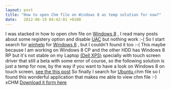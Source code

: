 ```yaml
---
layout: post
title: "How to open Chm file on Windows 8 as temp solution for now?"
date:   2012-06-19 04:42:01 +0100
---
```


I
was stacked in how to open chm file on [Windows 8](http://windows.microsoft.com/en-US/windows-8/release-preview) ,
I read many posts about some registery option and disable
[UAC](http://blogs.technet.com/b/ad/archive/2007/03/23/how-to-cut-down-on-user-account-control-prompting.aspx?ocid=soc-n-eg-elite--MRadwan) 
but nothing work :-( So I start search for
[winhelp](http://blogs.msdn.com/b/oldnewthing/archive/2010/08/17/10050774.aspx?ocid=soc-n-eg-elite--MRadwan) 
for [Windows 8](http://windows.microsoft.com/en-US/windows-8/release-preview) ,
but I couldn\'t found it too :-( This maybe because I am working on
Windows 8 CP and the other HDD has Windows 8 RP but it\'s not stable on
my Laptop [(Dell XPS)](http://www.dell.com/content/topics/segtopic.aspx/xps-laptops?c=us&l=en&cs=19) 
specially with touch screen driver that still a beta with some error of
course, so the following solution is just a temp for now, by the way if
you want to have a look on Windows 8 on touch screen, [see the this
post](https://mohamedradwan.com/posts/install-windows-8-release-preview-and-have-a-look-on-touch-screen/) 
So finally I search for
[Ubuntu ](http://www.ubuntu.com/) chm file so I found
this wonderful application that makes me able to view chm file :-) xCHM
[Download it form here](http://sourceforge.net/projects/xchm/files/xCHM%20for%20Win32/xchm-1.19/xchm-1.19win32.zip/download "xCHM") 

